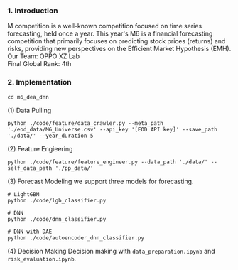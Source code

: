 ### 1. Introduction
M competition is a well-known competition focused on time series forecasting, held once a year. This year's M6 is a financial forecasting competition that primarily focuses on predicting stock prices (returns) and risks, providing new perspectives on the Efficient Market Hypothesis (EMH).<br>
Our Team: OPPO XZ Lab<br>
Final Global Rank: 4th<br>

### 2. Implementation
```
cd m6_dea_dnn
```

(1) Data Pulling
```
python ./code/feature/data_crawler.py --meta_path './eod_data/M6_Universe.csv' --api_key '[EOD API key]' --save_path './data/' --year_duration 5
```

(2) Feature Engieering
```
python ./code/feature/feature_engineer.py --data_path './data/' --self_data_path './pp_data/'
```

(3) Forecast Modeling
we support three models for forecasting.
```
# LightGBM
python ./code/lgb_classifier.py

# DNN
python ./code/dnn_classifier.py

# DNN with DAE
python ./code/autoencoder_dnn_classifier.py
```

(4) Decision Making
Decision making with ``data_preparation.ipynb`` and ``risk_evaluation.ipynb``.